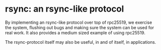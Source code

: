 rsync: an rsync-like protocol
======

By implementing an rsync-like protocol over
top of rpc25519, we exercise the system,
flushing out bugs and making sure the
system can be used for real work. It also
provides a medium sized example of using
rpc25519.

The rsync-protocol itself may also be useful, in
and of itself, in applications.
